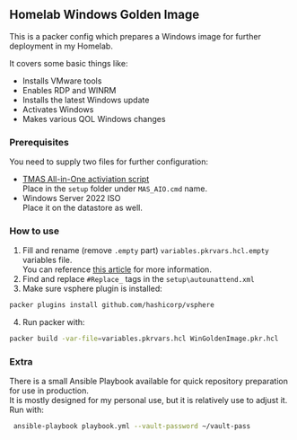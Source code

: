 ## Homelab Windows Golden Image

This is a packer config which prepares a Windows image for further deployment in my Homelab.

It covers some basic things like:

* Installs VMware tools
* Enables RDP and WINRM
* Installs the latest Windows update
* Activates Windows
* Makes various QOL Windows changes

### Prerequisites

You need to supply two files for further configuration:

* [TMAS All-in-One activiation script](https://github.com/massgravel/Microsoft-Activation-Scripts/blob/master/MAS/All-In-One-Version/MAS_AIO.cmd)  
Place in the `setup` folder under `MAS_AIO.cmd` name.  
* Windows Server 2022 ISO  
Place it on the datastore as well.

### How to use

1) Fill and rename (remove ``.empty`` part) `variables.pkrvars.hcl.empty` variables file.  
You can reference [this article](https://developer.hashicorp.com/packer/integrations/hashicorp/vsphere/latest/components/builder/vsphere-iso#hardware-configuration) for more information.
2) Find and replace `#Replace_` tags in the `setup\autounattend.xml`  
3) Make sure vsphere plugin is installed:
```bash
packer plugins install github.com/hashicorp/vsphere
```
4) Run packer with:
```bash
packer build -var-file=variables.pkrvars.hcl WinGoldenImage.pkr.hcl
```
### Extra
There is a small Ansible Playbook available for quick repository preparation for use in production.  
It is mostly designed for my personal use, but it is relatively use to adjust it.  
Run with:  
```bash
 ansible-playbook playbook.yml --vault-password ~/vault-pass 
```
